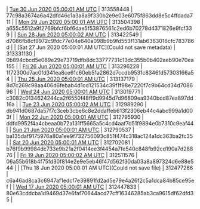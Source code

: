 | [Tue 30 Jun 2020 05:00:01 AM UTC](https://transfer.sh/3qdG8/dashninja-dbdump-20200630070001.tar.bz2) | 313558448 | 77c98a3674a6a42dfd46c1a3a8a9f330b2e9e03e6075f863dd8e5c4ffdada711 | 
| [Mon 29 Jun 2020 05:00:01 AM UTC](https://transfer.sh/QSh4W/dashninja-dbdump-20200629070001.tar.bz2) | 313504398 | a655c5512a9f2769bfcf6bf6dae5f53876561c2ed6b70278d4371826e9fcf339 | 
| [Sun 28 Jun 2020 05:00:02 AM UTC](https://transfer.sh/VOY9e/dashninja-dbdump-20200628070002.tar.bz2) | 313422549 | d7086fb8cf9972c9fdc77e04e640a098b9b9fd553f131ab6383016cfc783786d | 
| [Sat 27 Jun 2020 05:00:01 AM UTC](Could not save metadata) | 313331130 | 0b894cbcd5e089e29e73719dfb8dc33777731c13dc355b0b402aeb90e70ea155 | 
| [Fri 26 Jun 2020 05:00:01 AM UTC](https://transfer.sh/jP7Qo/dashninja-dbdump-20200626070001.tar.bz2) | 313296228 | 1f72300d7ac0fd341ea8ce61c60eb51a2862d7ccdb9531c8346fd57303166a54 | 
| [Thu 25 Jun 2020 05:00:01 AM UTC](https://transfer.sh/jG2J6/dashninja-dbdump-20200625070001.tar.bz2) | 313137179 | 8d7c269c98aa406d6febab4d1cd121534c39f1f98e7220f7c9b64cd34d708696 | 
| [Wed 24 Jun 2020 05:00:01 AM UTC](https://transfer.sh/6W0si/dashninja-dbdump-20200624070001.tar.bz2) | 313019771 | c3082c0134624244ca2f6550f48ff9d9945d7d96809ea9340bcd87ea897dd16a | 
| [Tue 23 Jun 2020 05:00:02 AM UTC](https://transfer.sh/JKULC/dashninja-dbdump-20200623070002.tar.bz2) | 312989290 | db941d0687da57f7c3ceb3cbe6c8e2ddaffeb613f2306eb44c4abc999a1d003f | 
| [Mon 22 Jun 2020 05:00:01 AM UTC](https://transfer.sh/yStJd/dashninja-dbdump-20200622070001.tar.bz2) | 312795930 | ddfd9952f4a4cbeaa0b72a131ff5665a5c4cd4aaf7d51f9894e0b7310c9eaf44 | 
| [Sun 21 Jun 2020 05:00:01 AM UTC](https://transfer.sh/H0tYB/dashninja-dbdump-20200621070001.tar.bz2) | 312790537 | ba135daf9175976a80a1ee9f732756093c851f474c318ac124a1dc363ba2fc35 | 
| [Sat 20 Jun 2020 05:00:01 AM UTC](https://transfer.sh/pKZC2/dashninja-dbdump-20200620070001.tar.bz2) | 312702081 | b76f9b99984dc733e9b21a2f0414ee3f4454a7fe540c848fb92cd190a7d28876 | 
| [Fri 19 Jun 2020 05:00:02 AM UTC](https://transfer.sh/nVSvj/dashninja-dbdump-20200619070002.tar.bz2) | 312511576 | 06a55b618b4f75fd30f814e2e9e5eb46f47d562f30da03a8a897324d6e88e544 | 
| [Thu 18 Jun 2020 05:00:01 AM UTC](Could not save file) | 312477266 | c6a46ad8ca3c6947af1edcf7e39891fd2ad5e79e4a26f2c5a1dca84b85ce95ef | 
| [Wed 17 Jun 2020 05:00:01 AM UTC](https://transfer.sh/WaBIs/dashninja-dbdump-20200617070001.tar.bz2) | 312447833 | 80e63cddcba1d9469d37e6faf70644acd77cff16346285ab3ca9615df62dfd35 | 
